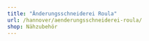 ```yaml
---
title: "Änderungsschneiderei Roula"
url: /hannover/aenderungsschneiderei-roula/
shop: Nähzubehör
---
```

